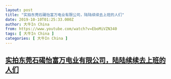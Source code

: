 ```yaml
---
layout: post
title: "实拍东莞石碣怡富万电业有限公司，陆陆续续去上班的人们"
date: 2019-10-10T01:25:33.000Z
author: 大牛In China
from: https://www.youtube.com/watch?v=EboMiVZN340
tags: [ 大牛In China ]
categories: [ 大牛In China ]
---
```

<!--1570670733000-->
[实拍东莞石碣怡富万电业有限公司，陆陆续续去上班的人们](https://www.youtube.com/watch?v=EboMiVZN340)
------

<div>

</div>
